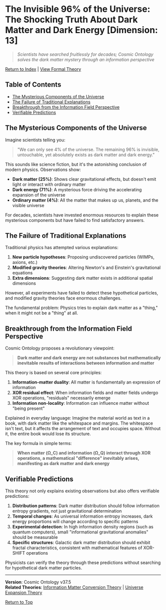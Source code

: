 # The Invisible 96% of the Universe: The Shocking Truth About Dark Matter and Dark Energy [Dimension: 13]

> *Scientists have searched fruitlessly for decades; Cosmic Ontology solves the dark matter mystery through an information perspective*

[Return to Index](../formal_theory.md) | [View Formal Theory](../formal_theory/formal_theory_dark_matter_dark_energy_en.md)

## Table of Contents
- [The Mysterious Components of the Universe](#the-mysterious-components-of-the-universe)
- [The Failure of Traditional Explanations](#the-failure-of-traditional-explanations)
- [Breakthrough from the Information Field Perspective](#breakthrough-from-the-information-field-perspective)
- [Verifiable Predictions](#verifiable-predictions)

## The Mysterious Components of the Universe

Imagine scientists telling you:
> "We can only see 4% of the universe. The remaining 96% is invisible, untouchable, yet absolutely exists as dark matter and dark energy."

This sounds like science fiction, but it's the astonishing conclusion of modern physics. Observations show:

- **Dark matter (25%)**: Shows clear gravitational effects, but doesn't emit light or interact with ordinary matter
- **Dark energy (71%)**: A mysterious force driving the accelerating expansion of the universe
- **Ordinary matter (4%)**: All the matter that makes up us, planets, and the visible universe

For decades, scientists have invested enormous resources to explain these mysterious components but have failed to find satisfactory answers.

## The Failure of Traditional Explanations

Traditional physics has attempted various explanations:

1. **New particle hypotheses**: Proposing undiscovered particles (WIMPs, axions, etc.)
2. **Modified gravity theories**: Altering Newton's and Einstein's gravitational equations
3. **Extra dimensions**: Suggesting dark matter exists in additional spatial dimensions

However, all experiments have failed to detect these hypothetical particles, and modified gravity theories face enormous challenges.

The fundamental problem: Physics tries to explain dark matter as a "thing," when it might not be a "thing" at all.

## Breakthrough from the Information Field Perspective

Cosmic Ontology proposes a revolutionary viewpoint:

> **Dark matter and dark energy are not substances but mathematically inevitable results of interactions between information and matter**

This theory is based on several core principles:

1. **Information-matter duality**: All matter is fundamentally an expression of information
2. **XOR residual effect**: When information fields and matter fields undergo XOR operations, "residuals" necessarily emerge
3. **Information non-locality**: Information can influence matter without "being present"

Explained in everyday language:
Imagine the material world as text in a book, with dark matter like the whitespace and margins. The whitespace isn't text, but it affects the arrangement of text and occupies space. Without it, the entire book would lose its structure.

The key formula in simple terms:
> **When matter (Ω_C) and information (Ω_Q) interact through XOR operations, a mathematical "difference" inevitably arises, manifesting as dark matter and dark energy**

## Verifiable Predictions

This theory not only explains existing observations but also offers verifiable predictions:

1. **Distribution patterns**: Dark matter distribution should follow information entropy gradients, not just gravitational determination
2. **Temporal changes**: As universal information entropy increases, dark energy proportions will change according to specific patterns
3. **Experimental detection**: In high information density regions (such as quantum computers), small "informational gravitational anomalies" should be measurable
4. **Specific structures**: Galactic dark matter distribution should exhibit fractal characteristics, consistent with mathematical features of XOR-SHIFT operations

Physicists can verify the theory through these predictions without searching for hypothetical dark matter particles.

---

**Version**: Cosmic Ontology v37.5  
**Related Theories**: [Information Matter Conversion Theory](../formal_theory/formal_theory_information_matter_conversion_en.md) | [Universe Expansion Theory](../formal_theory/formal_theory_universe_expansion_en.md)

[Return to Top](#the-invisible-96-of-the-universe-the-shocking-truth-about-dark-matter-and-dark-energy) 